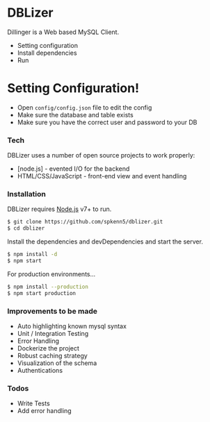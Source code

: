# DBLizer

Dillinger is a Web based MySQL Client.

  - Setting configuration
  - Install dependencies
  - Run

# Setting Configuration!

  - Open `config/config.json` file to edit the config
  - Make sure the database and table exists
  - Make sure you have the correct user and password to your DB


### Tech

DBLizer uses a number of open source projects to work properly:

* [node.js] - evented I/O for the backend
* HTML/CSS/JavaScript - front-end view and event handling

### Installation

DBLizer requires [Node.js](https://nodejs.org/) v7+ to run.

```sh
$ git clone https://github.com/spkenn5/dblizer.git
$ cd dblizer
```

Install the dependencies and devDependencies and start the server.

```sh
$ npm install -d
$ npm start
```

For production environments...

```sh
$ npm install --production
$ npm start production
```

### Improvements to be made
- Auto highlighting known mysql syntax
- Unit / Integration Testing
- Error Handling
- Dockerize the project
- Robust caching strategy
- Visualization of the schema
- Authentications


### Todos

 - Write Tests
 - Add error handling
